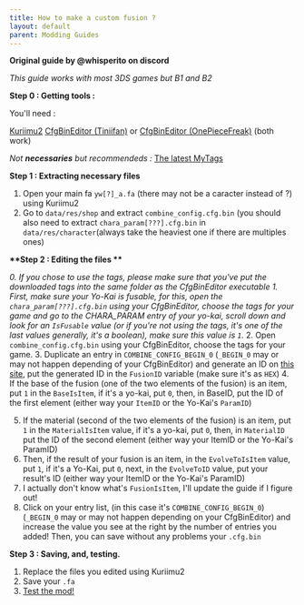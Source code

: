 ```yaml
---
title: How to make a custom fusion ?
layout: default
parent: Modding Guides
---
```

**Original guide by @whisperito on discord**

*This guide works with most 3DS games but B1 and B2*

__**Step 0 : Getting tools :**__

You'll need :

[Kuriimu2](https://github.com/FanTranslatorsInternational/Kuriimu2/releases/latest)
[CfgBinEditor (Tiniifan)](https://github.com/Tiniifan/CfgBinEditor/releases/latest) 
or 
[CfgBinEditor (OnePieceFreak)](https://github.com/OnePieceFreak3/CfgBinEditor/releases/latest)
(both work)

*Not __necessaries__ but recommendeds :* [The latest MyTags](https://discord.com/channels/1053460697754898432/1207616278051946516)

__**Step 1 : Extracting necessary files**__

1. Open your main fa `yw[?]_a.fa` (there may not be a caracter instead of ?) using Kuriimu2
2. Go to `data/res/shop` and extract `combine_config.cfg.bin` (you should also need to extract `chara_param[???].cfg.bin` in `data/res/character`(always take the heaviest one if there are multiples ones)

__**Step 2 : Editing the files **__

*0. If you chose to use the tags, please make sure that you've put the downloaded tags into the same folder as the CfgBinEditor executable*
*1. First, make sure your Yo-Kai is fusable, for this, open the `chara_param[???].cfg.bin` using your CfgBinEditor, choose the tags for your game and go to the CHARA_PARAM entry of your yo-kai, scroll down and look for an `IsFusable` value (or if you're not using the tags, it's one of the last values generally, it's a boolean), make sure this value is `1`.*
2. Open `combine_config.cfg.bin` using your CfgBinEditor, choose the tags for your game.
3. Duplicate an entry in `COMBINE_CONFIG_BEGIN_0` (`_BEGIN_0` may or may not happen depending of your CfgBinEditor) and generate an ID on [this site](https://emn178.github.io/online-tools/crc32.html), put the generated ID in the `FusionID` variable (make sure it's as `HEX`)
4. If the base of the fusion (one of the two elements of the fusion) is an item, put `1` in the `BaseIsItem`, if it's a yo-kai, put `0`, then, in BaseID, put the ID of the first element (either way your `ItemID` or the Yo-Kai's `ParamID`)

5. If the material (second of the two elements of the fusion) is an item, put `1` in the `MaterialIsItem` value, if it's a yo-kai, put `0`, then, in `MaterialID` put the ID of the second element (either way your ItemID or the Yo-Kai's ParamID)
6. Then, if the result of your fusion is an item, in the `EvolveToIsItem` value, put `1`, if it's a Yo-Kai, put `0`, next, in the `EvolveToID` value, put your result's ID (either way your ItemID or the Yo-Kai's ParamID)
7. I actually don't know what's `FusionIsItem`, I'll update the guide if I figure out!
8. Click on your entry list, (in this case it's `COMBINE_CONFIG_BEGIN_0`) (`_BEGIN_0` may or may not happen depending on your CfgBinEditor) and increase the value you see at the right by the number of entries you added! Then, you can save without any problems your `.cfg.bin`

__**Step 3 : Saving, and, testing.**__

1. Replace the files you edited using Kuriimu2
2. Save your `.fa`
3. [Test the mod!](https://discord.com/channels/1053460697754898432/1146817769044717668)